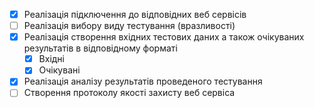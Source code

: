 - [x] Реалізація підключення до відповідних веб сервісів
- [ ] Реалізація вибору виду тестування (вразливості)
- [x] Реалізація створення вхідних тестових даних а також очікуваних результатів в відповідному форматі
    - [x] Вхідні
    - [x] Очікувані
- [x] Реалізація аналізу результатів проведеного тестування
- [ ] Створення протоколу якості захисту веб сервіса
